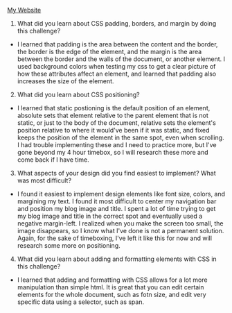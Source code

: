 [My Website](samanthavholmes.github.io)

1. What did you learn about CSS padding, borders, and margin by doing this challenge?
  * I learned that padding is the area between the content and the border, the border is the edge of the element, and the margin is the area between the border and the walls of the document, or another element. I used background colors when testing my css to get a clear picture of how these attributes affect an element, and learned that padding also increases the size of the element.

2. What did you learn about CSS positioning?
  * I learned that static postioning is the default position of an element, absolute sets that element relative to the parent element that is not static, or just to the body of the document, relative sets the element's position relative to where it would've been if it was static, and fixed keeps the position of the element in the same spot, even when scrolling. I had trouble implementing these and I need to practice more, but I've gone beyond my 4 hour timebox, so I will research these more and come back if I have time.

3. What aspects of your design did you find easiest to implement? What was most difficult?
  * I found it easiest to implement design elements like font size, colors, and margining my text. I found it most difficult to center my navigation bar and position my blog image and title. I spent a lot of time trying to get my blog image and title in the correct spot and eventually used a negative margin-left. I realized when you make the screen too small, the image disappears, so I know what I've done is not a permanent solution. Again, for the sake of timeboxing, I've left it like this for now and will research some more on positioning.

4. What did you learn about adding and formatting elements with CSS in this challenge?
  * I learned that adding and formatting with CSS allows for a lot more manipulation than simple html. It is great that you can edit certain elements for the whole document, such as fotn size, and edit very specific data using a selector, such as span.
